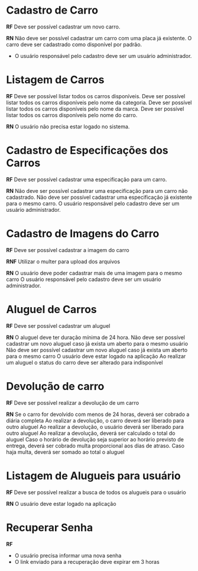 # Cadastro de Carro

**RF**
Deve ser possível cadastrar um novo carro.

**RN**
Não deve ser possível cadastrar um carro com uma placa já existente.
O carro deve ser cadastrado como disponível por padrão.
* O usuário responsável pelo cadastro deve ser um usuário administrador.

# Listagem de Carros

**RF**
Deve ser possível listar todos os carros disponíveis.
Deve ser possível listar todos os carros disponíveis pelo nome da categoria.
Deve ser possível listar todos os carros disponíveis pelo nome da marca.
Deve ser possível listar todos os carros disponíveis pelo nome do carro.

**RN**
O usuário não precisa estar logado no sistema.

# Cadastro de Especificações dos Carros

**RF**
Deve ser possível cadastrar uma especificação para um carro.

**RN**
Não deve ser possível cadastrar uma especificação para um carro não cadastrado.
Não deve ser possível cadastrar uma especificação já existente para o mesmo carro.
O usuário responsável pelo cadastro deve ser um usuário administrador.

# Cadastro de Imagens do Carro

**RF**
Deve ser possível cadastrar a imagem do carro

**RNF**
Utilizar o multer para upload dos arquivos

**RN**
O usuário deve poder cadastrar mais de uma imagem para o mesmo carro
O usuário responsável pelo cadastro deve ser um usuário administrador.

# Aluguel de Carros

**RF**
Deve ser possível cadastrar um aluguel

**RN**
O aluguel deve ter duração mínima de 24 hora.
Não deve ser possível cadastrar um novo aluguel caso já exista um aberto para o mesmo usuário
Não deve ser possível cadastrar um novo aluguel caso já exista um aberto para o mesmo carro
O usuário deve estar logado na aplicação
Ao realizar um aluguel o status do carro deve ser alterado para indisponível

# Devolução de carro

**RF**
Deve ser possível realizar a devolução de um carro

**RN**
Se o carro for devolvido com menos de 24 horas, deverá ser cobrado a diária completa
Ao realizar a devolução, o carro deverá ser liberado para outro aluguel
Ao realizar a devolução, o usuário deverá ser liberado para outro aluguel
Ao realizar a devolução, deverá ser calculado o total do aluguel
Caso o horário de devolução seja superior ao horário previsto de entrega, deverá ser cobrado multa proporcional aos dias de atraso.
Caso haja multa, deverá ser somado ao total o aluguel

# Listagem de Alugueis para usuário

**RF**
Deve ser possível realizar a busca de todos os alugueis para o usuário 

**RN**
O usuário deve estar logado na aplicação

# Recuperar Senha

**RF**
- O usuário precisa informar uma nova senha
- O link enviado para a recuperação deve expirar em 3 horas
 